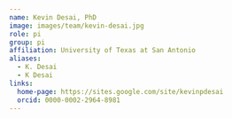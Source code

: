 ```yaml
---
name: Kevin Desai, PhD
image: images/team/kevin-desai.jpg
role: pi
group: pi
affiliation: University of Texas at San Antonio
aliases:
  - K. Desai
  - K Desai
links:
  home-page: https://sites.google.com/site/kevinpdesai
  orcid: 0000-0002-2964-8981
---
```


